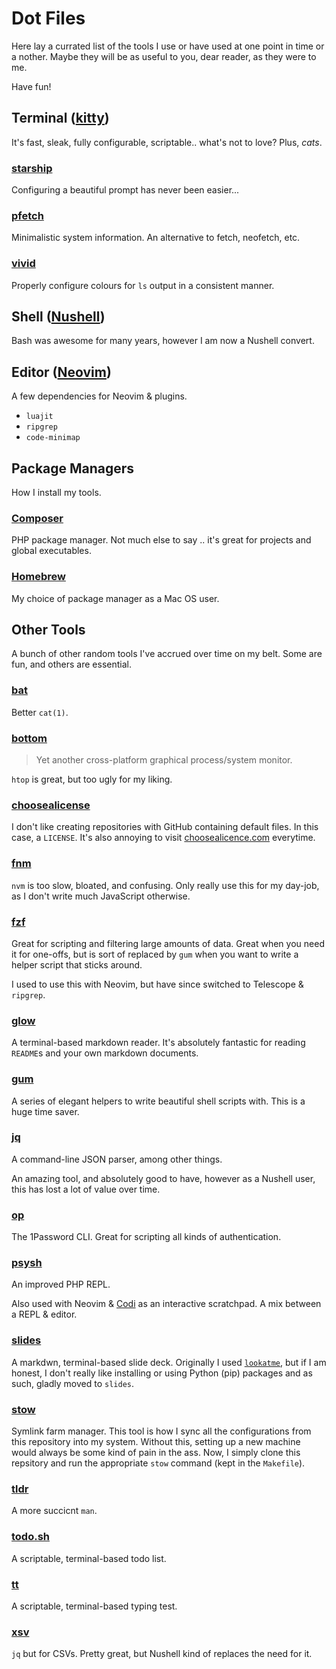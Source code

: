 # Dot Files

Here lay a currated list of the tools I use or have used at one point in time or
a nother. Maybe they will be as useful to you, dear reader, as they were to me.

Have fun!


## Terminal ([kitty](https://sw.kovidgoyal.net/kitty/))

It's fast, sleak, fully configurable, scriptable.. what's not to love? Plus,
_cats_.

### [starship](https://starship.rs/)

Configuring a beautiful prompt has never been easier...

### [pfetch](https://github.com/dylanaraps/pfetch)

Minimalistic system information. An alternative to fetch, neofetch, etc.

### [vivid](https://github.com/sharkdp/vivid)

Properly configure colours for `ls` output in a consistent manner.

## Shell ([Nushell](https://www.nushell.sh/))

Bash was awesome for many years, however I am now a Nushell convert.

## Editor ([Neovim](https://neovim.io/))

A few dependencies for Neovim & plugins.

- `luajit`
- `ripgrep`
- `code-minimap`

## Package Managers

How I install my tools.

### [Composer](https://getcomposer.org/doc/faqs/how-to-install-composer-programmatically.md)

PHP package manager. Not much else to say .. it's great for projects and global
executables.

### [Homebrew](https://brew.sh/)

My choice of package manager as a Mac OS user.

## Other Tools

A bunch of other random tools I've accrued over time on my belt. Some are fun,
and others are essential.

### [bat](https://github.com/sharkdp/bat)

Better `cat(1)`.

### [bottom](https://github.com/ClementTsang/bottom)

> Yet another cross-platform graphical process/system monitor.

`htop` is great, but too ugly for my liking.

### [choosealicense](https://pypi.org/project/choosealicense-cli/)

I don't like creating repositories with GitHub containing default files. In this
case, a `LICENSE`. It's also annoying to visit [choosealicence.com](https://choosealicense.com/)
everytime.

### [fnm](https://github.com/Schniz/fnm)

`nvm` is too slow, bloated, and confusing. Only really use this for my day-job,
as I don't write much JavaScript otherwise.

### [fzf](https://github.com/junegunn/fzf)

Great for scripting and filtering large amounts of data. Great when you need it
for one-offs, but is sort of replaced by `gum` when you want to write a helper
script that sticks around.

I used to use this with Neovim, but have since switched to Telescope &
`ripgrep`.

### [glow](https://github.com/charmbracelet/glow)

A terminal-based markdown reader. It's absolutely fantastic for reading
`README`s and your own markdown documents.

### [gum](https://github.com/charmbracelet/gum)

A series of elegant helpers to write beautiful shell scripts with. This is a
huge time saver.

### [jq](https://stedolan.github.io/jq/)

A command-line JSON parser, among other things.

An amazing tool, and absolutely good to have, however as a Nushell user, this
has lost a lot of value over time.

### [op](https://1password.com/downloads/command-line/)

The 1Password CLI. Great for scripting all kinds of authentication.

### [psysh](https://psysh.org/)

An improved PHP REPL.

Also used with Neovim & [Codi](https://github.com/metakirby5/codi.vim) as an
interactive scratchpad. A mix between a REPL & editor.

### [slides](https://github.com/maaslalani/slides)

A markdwn, terminal-based slide deck. Originally I used [`lookatme`](https://pypi.org/project/lookatme/),
but if I am honest, I don't really like installing or using Python (pip)
packages and as such, gladly moved to `slides`.

### [stow](https://www.gnu.org/software/stow/)

Symlink farm manager. This tool is how I sync all the configurations from this
repository into my system. Without this, setting up a new machine would always
be some kind of pain in the ass. Now, I simply clone this repsitory and run the
appropriate `stow` command (kept in the `Makefile`).

### [tldr](https://github.com/tldr-pages/tldr)

A more succicnt `man`.

### [todo.sh](https://github.com/todotxt/todo.txt-cli)

A scriptable, terminal-based todo list.

### [tt](https://github.com/lemnos/tt)

A scriptable, terminal-based typing test.

### [xsv](https://github.com/BurntSushi/xsv)

`jq` but for CSVs. Pretty great, but Nushell kind of replaces the need for it.

